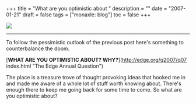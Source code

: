 +++
title = "What are you optimistic about "
description = ""
date = "2007-01-21"
draft = false
tags = ["monaxle: blog"]
toc = false
+++

<img style="display:block;margin:auto" src="https://i.ibb.co/PZJxPyLr/7-YHx-XB4-800x500.png">

***

To follow the pessimistic outlook of the previous post here's something to counterbalance the doom.

[**WHAT ARE YOU OPTIMISTIC ABOUT? WHY?**](http://edge.org/q2007/q07 index.html "The Edge Annual Question")

The place is a treasure trove of thought provoking ideas that hooked me in and made me aware of a whole lot of stuff worth knowing about. There's enough there to keep me going back for some time to come. So what are you optimistic about?